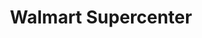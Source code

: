---
title: "Walmart Supercenter"
url: /houston/walmart-supercenter-west-sam-houston-parkway-south/
shop: Supermarkt
---